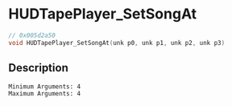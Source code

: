# HUDTapePlayer_SetSongAt
```c
// 0x005d2a50
void HUDTapePlayer_SetSongAt(unk p0, unk p1, unk p2, unk p3)
```
## Description
```
Minimum Arguments: 4
Maximum Arguments: 4
```
